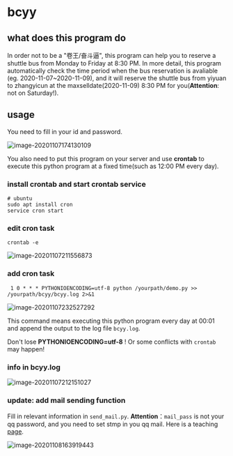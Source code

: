 # bcyy
## what does this program do
In order not to be a "卷王/奋斗逼", this program can help you to reserve a shuttle bus from Monday to Friday at 8:30 PM. In more detail, this program automatically check the time period when the bus reservation is avaliable (eg. 2020-11-07~2020-11-09), and it will reserve the shuttle bus from yiyuan to zhangyicun at the maxselldate(2020-11-09) 8:30 PM for you(**Attention**: not on Saturday!).

## usage
You need to fill in your id and password.

![image-20201107174130109](https://gitee.com/oluoluo/typoraImage/raw/master/img/image-20201107174130109.png)

You also need to put this program on your server and use **crontab** to execute this python program at a fixed time(such as 12:00 PM every day).

### install crontab and start crontab service

```shell
# ubuntu
sudo apt install cron
service cron start
```

### edit cron task

```shell
crontab -e
```

![image-20201107211556873](https://gitee.com/oluoluo/typoraImage/raw/master/img/image-20201107211556873.png)

### add cron task

```shell
 1 0 * * * PYTHONIOENCODING=utf-8 python /yourpath/demo.py >> /yourpath/bcyy/bcyy.log 2>&1
```

![image-20201107232527292](https://gitee.com/oluoluo/typoraImage/raw/master/img/image-20201107232527292.png)

This command means executing this python program every day at 00:01 and append the output to the log file `bcyy.log`.

Don't lose **PYTHONIOENCODING=utf-8** ! Or some conflicts with `crontab` may happen!

### info in bcyy.log

![image-20201107212151027](https://gitee.com/oluoluo/typoraImage/raw/master/img/image-20201107212151027.png)

### update: add mail sending function

Fill in relevant information in `send_mail.py`. **Attention**：`mail_pass` is not your qq password, and you need to set stmp in you qq mail. Here is a teaching [page](http://www.jspxcms.com/documentation/351.html).

![image-20201108163919443](https://gitee.com/oluoluo/typoraImage/raw/master/img/image-20201108163919443.png)
